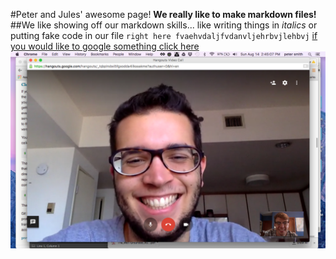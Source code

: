  
#Peter and Jules' awesome page!
**We really like to make markdown files!**
##We like showing off our markdown skills...
like writing things in *italics*
or putting fake code in our file ```right here fvaehvdaljfvdanvljehrbvjlehbvj```
[if you would like to google something click here](https://www.google.com/)
<img src="Screen Shot 2016-08-14 at 2.45.07 PM.png" alt="screenshot" /></a>
